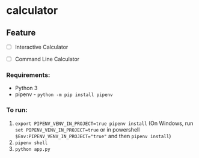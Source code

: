 # calculator

## Feature

- [ ] Interactive Calculator

- [ ] Command Line Calculator

### Requirements:

- Python 3
- pipenv - `python -m pip install pipenv`

### To run:

1. `export PIPENV_VENV_IN_PROJECT=true pipenv install` (On Windows, run `set PIPENV_VENV_IN_PROJECT=true` or in powershell `$Env:PIPENV_VENV_IN_PROJECT="true"` and then `pipenv install`)
2. `pipenv shell`
3. `python app.py`

